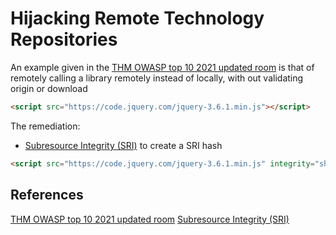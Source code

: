 # Hijacking Remote Technology Repositories


An example given in the [THM OWASP top 10 2021 updated room](https://tryhackme.com/room/owasptop102021) is that of remotely calling a library remotely instead of locally, with out validating origin or download 
```html
<script src="https://code.jquery.com/jquery-3.6.1.min.js"></script>
```

The remediation:
- [Subresource Integrity (SRI)](https://www.srihash.org/) to create a SRI hash
```html
<script src="https://code.jquery.com/jquery-3.6.1.min.js" integrity="sha256-o88AwQnZB+VDvE9tvIXrMQaPlFFSUTR+nldQm1LuPXQ=" crossorigin="anonymous"></script>
```

## References

[THM OWASP top 10 2021 updated room](https://tryhackme.com/room/owasptop102021)
[Subresource Integrity (SRI)](https://www.srihash.org/)